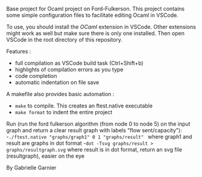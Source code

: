 Base project for Ocaml project on Ford-Fulkerson. This project contains some simple configuration files to facilitate editing Ocaml in VSCode.

To use, you should install the *OCaml* extension in VSCode. Other extensions might work as well but make sure there is only one installed.
Then open VSCode in the root directory of this repository.

Features :
 - full compilation as VSCode build task (Ctrl+Shift+b)
 - highlights of compilation errors as you type
 - code completion
 - automatic indentation on file save


A makefile also provides basic automation :
 - `make` to compile. This creates an ftest.native executable
 - `make format` to indent the entire project

 Run (run the ford fulkerson algorithm (from node 0 to node 5) on the input graph and return a clear result graph with labels "flow sent/capacity"):
 -`./ftest.native "graphs/graph1" 0 1 "graphs/result" `
    where graph1 and result are graphs in dot format
 -`dot -Tsvg graphs/result > graphs/resultgraph.svg`
    where result is in dot format, return an svg file (resultgraph), easier on the eye

By Gabrielle Garnier